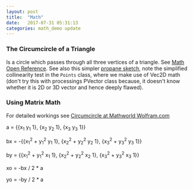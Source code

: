 ```yaml
---
layout: post
title:  "Math"
date:   2017-07-31 05:31:13
categories: math_demo update
---
```


### The Circumcircle of a Triangle ###

Is a circle which passes through all three vertices of a triangle. See [Math Open Reference][math_open]. See also this simpler [propane sketch][circumcircle_sketch], note the simplified collinearity test in the `Points` class, where we make use of Vec2D math (don't try this with processings PVector class because, it doesn't know whether it is 2D or 3D vector and hence deeply flawed).

### Using Matrix Math ###

For detailed workings see [Circumcircle at Mathworld Wolfram.com][circumcircle]

a = \{\{x<sub>1</sub> y<sub>1</sub> 1\}, \{x<sub>2</sub> y<sub>2</sub> 1\}, \{x<sub>3</sub> y<sub>3</sub> 1\}\}

bx = -\{\{x<sub>1</sub><sup>2</sup> + y<sub>1</sub><sup>2</sup> y<sub>1</sub> 1\}, \{x<sub>2</sub><sup>2</sup> + y<sub>2</sub><sup>2</sup> y<sub>2</sub> 1\}, \{x<sub>3</sub><sup>2</sup> + y<sub>3</sub><sup>2</sup> y<sub>3</sub> 1\}\}

by = \{\{x<sub>1</sub><sup>2</sup> + y<sub>1</sub><sup>2</sup> x<sub>1</sub> 1\}, \{x<sub>2</sub><sup>2</sup> + y<sub>2</sub><sup>2</sup> x<sub>2</sub> 1\}, \{x<sub>3</sub><sup>2</sup> + y<sub>3</sub><sup>2</sup> x<sub>3</sub> 1\}\}

xo = -bx / 2 * a

yo = -by / 2 * a


[math_open]:http://www.mathopenref.com/trianglecircumcircle.html
[circumcircle]:http://mathworld.wolfram.com/Circumcircle.html
[circumcircle_sketch]:https://github.com/ruby-processing/propane-examples/blob/master/processing_app/library/vecmath/vec2d/circumcircle_sketch.rb
